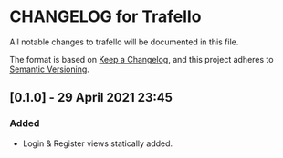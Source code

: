 # CHANGELOG for Trafello

All notable changes to trafello will be documented in this file.

The format is based on [Keep a Changelog](https://keepachangelog.com/en/1.0.0/), and this project adheres to [Semantic Versioning](https://semver.org/spec/v2.0.0.html).

## [0.1.0] - 29 April 2021 23:45

### Added

- Login & Register views statically added.